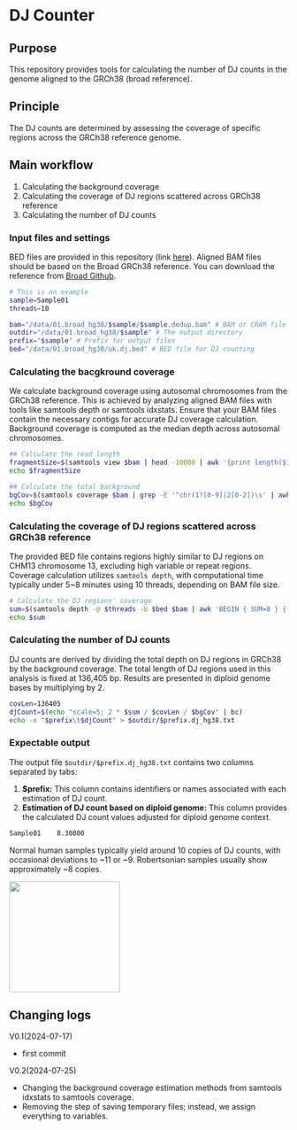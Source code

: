 # DJ Counter

## Purpose
This repository provides tools for calculating the number of DJ counts in the genome aligned to the GRCh38 (broad reference).

## Principle
The DJ counts are determined by assessing the coverage of specific regions across the GRCh38 reference genome.

## Main workflow
1. Calculating the background coverage
2. Calculating the coverage of DJ regions scattered across GRCh38 reference
3. Calculating the number of DJ counts

### Input files and settings
BED files are provided in this repository (link [here](https://github.com/jjuhyunkim/DJCounter/raw/main/ukb-dj.bed)).
Aligned BAM files should be based on the Broad GRCh38 reference. You can download the reference from [Broad Github](https://github.com/broadinstitute/gatk/raw/master/src/test/resources/large/Homo_sapiens_assembly38.fasta.gz).
```bash
# This is an example
sample=Sample01
threads=10

bam="/data/01.broad_hg38/$sample/$sample.dedup.bam" # BAM or CRAM file
outdir="/data/01.broad_hg38/$sample" # The output directory
prefix="$sample" # Prefix for output files
bed="/data/01.broad_hg38/uk.dj.bed" # BED file for DJ counting
```

### Calculating the bacgkround coverage 
We calculate background coverage using autosomal chromosomes from the GRCh38 reference.
This is achieved by analyzing aligned BAM files with tools like samtools depth or samtools idxstats.
Ensure that your BAM files contain the necessary contigs for accurate DJ coverage calculation.
Background coverage is computed as the median depth across autosomal chromosomes.
```bash
## Calculate the read length
fragmentSize=$(samtools view $bam | head -10000 | awk '{print length($10)}' | sort -n | awk '{a[i++]=$1} END {print a[int(i/2)];}') 
echo $fragmentSize

## Calculate the total background
bgCov=$(samtools coverage $bam | grep -E '^chr(1?[0-9]|2[0-2])\s' | awk '{print $7}'| sort -n | awk '{a[i++]=$1} END {print a[int(i/2)];}') 
echo $bgCov
```

### Calculating the coverage of DJ regions scattered across GRCh38 reference
The provided BED file contains regions highly similar to DJ regions on CHM13 chromosome 13, excluding high variable or repeat regions.
Coverage calculation utilizes `samtools depth`, with computational time typically under 5~8 minutes using 10 threads, depending on BAM file size.
```bash
# Calculate the DJ regions' coverage
sum=$(samtools depth -@ $threads -b $bed $bam | awk 'BEGIN { SUM=0 } { SUM+=$3 } END { print SUM }')
echo $sum
```

### Calculating the number of DJ counts
DJ counts are derived by dividing the total depth on DJ regions in GRCh38 by the background coverage.
The total length of DJ regions used in this analysis is fixed at 136,405 bp.
Results are presented in diploid genome bases by multiplying by 2.
```bash
covLen=136405
djCount=$(echo "scale=5; 2 * $sum / $covLen / $bgCov" | bc)
echo -e "$prefix\t$djCount" > $outdir/$prefix.dj_hg38.txt
```

###  Expectable output
The output file `$outdir/$prefix.dj_hg38.txt` contains two columns separated by tabs:
1. **$prefix:** This column contains identifiers or names associated with each estimation of DJ count.
2. **Estimation of DJ count based on diploid genome:** This column provides the calculated DJ count values adjusted for diploid genome context.
```bash
Sample01	8.30800
```

Normal human samples typically yield around 10 copies of DJ counts, with occasional deviations to ~11 or ~9.
Robertsonian samples usually show approximately ~8 copies.

<img src="https://github.com/user-attachments/assets/9212dabb-593f-4040-bebc-494a74301fa0" width="200">


## Changing logs
V0.1(2024-07-17)
* first commit

V0.2(2024-07-25)
* Changing the background coverage estimation methods from samtools idxstats to samtools coverage.
* Removing the step of saving temporary files; instead, we assign everything to variables.
